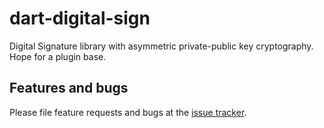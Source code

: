 # dart-digital-sign
Digital Signature library with asymmetric private-public key cryptography. Hope for a plugin base.

## Features and bugs

Please file feature requests and bugs at the [issue tracker][tracker].

[tracker]: https://github.com/Terran-Source/dart-digital-sign/issues
